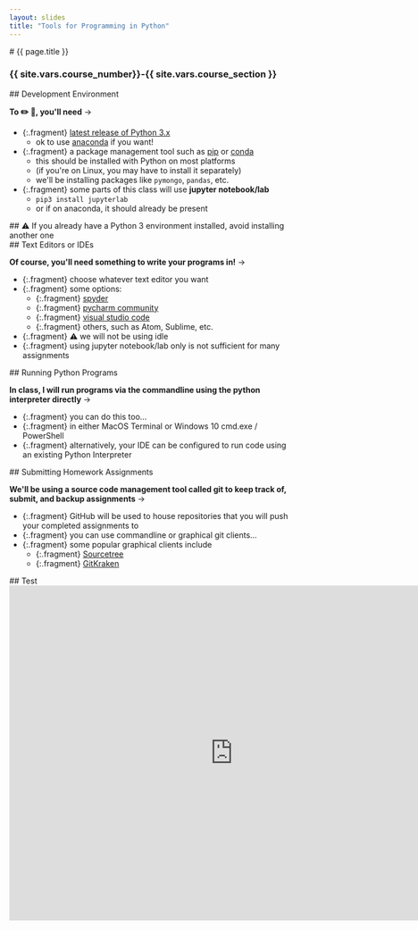 ```yaml
---
layout: slides
title: "Tools for Programming in Python"
---
```


<section markdown="block" class="intro-slide">
# {{ page.title }}

### {{ site.vars.course_number}}-{{ site.vars.course_section }}

<p><small></small></p>
</section>

<section markdown="block">
## Development Environment

__To ✏️ 🐍,  you'll need__ &rarr;

* {:.fragment} [latest release of Python 3.x](https://www.python.org/downloads/)
	* ok to use [anaconda](https://www.anaconda.com/) if you want! 
* {:.fragment} a package management tool such as [pip](https://pip.pypa.io/en/stable/) or [conda](https://docs.conda.io/en/latest/)
	* this should be installed with Python on most platforms
	* (if you're on Linux, you may have to install it separately)
	* we'll be installing packages like `pymongo`, `pandas`, etc.
* {:.fragment} some parts of this class will use __jupyter notebook/lab__
	* `pip3 install jupyterlab`
	* or if on anaconda, it should already be present

</section>

<section class="warning" markdown="block">
## ⚠️  If you  already have a Python 3 environment installed, avoid installing another one   

</section>

<section markdown="block">
## Text Editors or IDEs

__Of course, you'll need something to write your programs in!__ &rarr;

* {:.fragment} choose whatever text editor you want
* {:.fragment} some options:
	* {:.fragment} [spyder](https://www.spyder-ide.org/)
	* {:.fragment} [pycharm community](https://www.jetbrains.com/pycharm/download/#section=windows)
	* {:.fragment} [visual studio code](https://code.visualstudio.com/)
	* {:.fragment} others, such as Atom, Sublime, etc. 
* {:.fragment} ⚠️ we will not be using idle 
* {:.fragment} using jupyter notebook/lab only is not sufficient for many assignments
</section>

<section markdown="block">
## Running Python Programs

__In class, I will run programs via the commandline using the python interpreter directly__ &rarr;

* {:.fragment} you can do this too...
* {:.fragment} in either MacOS Terminal or Windows 10 cmd.exe / PowerShell
* {:.fragment} alternatively, your IDE can be configured to run code using an existing Python Interpreter
</section>

<section markdown="block">
## Submitting Homework Assignments

__We'll be using a source code management tool called git to keep track of, submit, and backup assignments__ &rarr;

* {:.fragment} GitHub will be used to house repositories that you will push your completed assignments to
* {:.fragment} you can use commandline or graphical git clients... 
* {:.fragment} some popular graphical clients include
	* {:.fragment} [Sourcetree](https://www.sourcetreeapp.com/)
	* {:.fragment} [GitKraken](https://www.gitkraken.com/)

</section>

<section markdown="block">
## Test

<script src="https://www.polleverywhere.com/multiple_choice_polls/1q3cjc96wBo1abJNvZTPr/web.js?height=250&results_count_format=percent&width=300"></script>
<iframe src="https://embed.polleverywhere.com/multiple_choice_polls/qyN6q10doVzlfHWFn0Lpv?controls=none&short_poll=true" width="800" height="600" frameBorder="0"></iframe>
</section>
